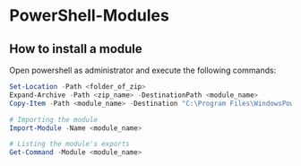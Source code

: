 # PowerShell-Modules
 
## How to install a module
Open powershell as administrator and execute the following commands:
```powershell
Set-Location -Path <folder_of_zip>
Expand-Archive -Path <zip_name> -DestinationPath <module_name>
Copy-Item -Path <module_name> -Destination "C:\Program Files\WindowsPowerShell\Modules" -Recurse

# Importing the module
Import-Module -Name <module_name>

# Listing the module's exports
Get-Command -Module <module_name>
```